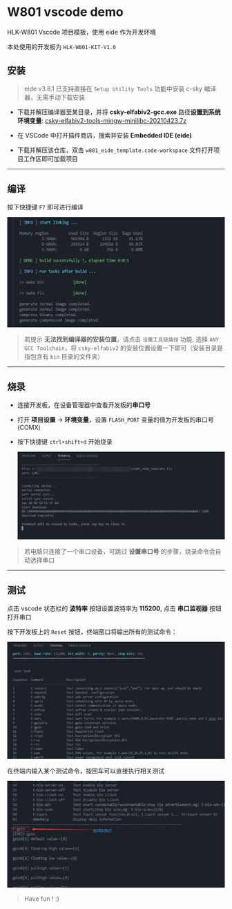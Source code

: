 # W801 vscode demo

HLK-W801 Vscode 项目模板，使用 eide 作为开发环境

本处使用的开发板为 `HLK-W801-KIT-V1.0`

## 安装

> eide v3.8.1 已支持直接在 `Setup Utility Tools` 功能中安装 c-sky 编译器，无需手动下载安装

- 下载并解压编译器至某目录，并将 **csky-elfabiv2-gcc.exe** 路径**设置到系统环境变量**: [csky-elfabiv2-tools-mingw-minilibc-20210423.7z](https://cloud.github0null.io/api/v3/file/get/712/csky-elfabiv2-tools-mingw-minilibc-20210423.7z?sign=VIVH_bCv-_Han_BnRua9DA5DRmdjsVIavFEqryVnVqI%3D%3A0)

- 在 VSCode 中打开插件商店，搜索并安装 **Embedded IDE (eide)**

- 下载并解压该仓库，双击 `w801_eide_template.code-workspace` 文件打开项目工作区即可加载项目

***

## 编译

按下快捷键 `F7` 即可进行编译

![](./img/build.png)

> 若提示 **无法找到编译器的安装位置**，请点击 `设置工具链路径` 功能, 选择 `ANY GCC Toolchain`，将 `csky-elfabiv2` 的安装位置设置一下即可（安装目录是指包含有 `bin` 目录的文件夹） 

***

## 烧录

- 连接开发板，在设备管理器中查看开发板的**串口号**

- 打开 **项目设置** -> **环境变量**，设置 `FLASH_PORT` 变量的值为开发板的串口号 (COMX)

- 按下快捷键 `ctrl+shift+d` 开始烧录

  ![](./img/flash.png)

> 若电脑只连接了一个串口设备，可跳过 **设置串口号** 的步骤，烧录命令会自动选择串口

***

## 测试

点击 vscode 状态栏的 **波特率** 按钮设置波特率为 **115200**, 点击 **串口监视器** 按钮打开串口

按下开发板上的 `Reset` 按钮，终端窗口将输出所有的测试命令：

![](./img/test_cmds.png)

在终端内输入某个测试命令，按回车可以直接执行相关测试

![](./img/exec_cmd.png)

> Have fun ! :)
